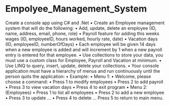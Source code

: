 # Empolyee_Management_System

Create a console app using C# and .Net
• Create an Employee management system that will do the following:
• Add, update, delete an employee (ID, name, address, email, phone, role)
• Payroll feature for adding this weeks wages (ID, employeeID, hours worked, hourly rate, date)
• Vacation days (ID, employeeID, numberOfDays)
• Each employee will be given 14 days when a new employee is added and will increment by 1 when a 
new payroll entry is entered for that employee.
• Use collections to store your data, you must use a custom class for Employee, Payroll and Vacation at 
minimum.
• Use LINQ to query, insert, update, delete your collections.
• Your console application must have a hierarchy of menus and run continuously until the 
person quits the application:
• Example:
• Menu 1:
• Welcome, please choose a command:
• Press 1 to modify employees
• Press 2 to add payroll
• Press 3 to view vacation days
• Press 4 to exit program
• Menu 2: (Employees)
• Press 1 to list all employees
• Press 2 to add a new employee
• Press 3 to update …
• Press 4 to delete …
Press 5 to return to main menu.
